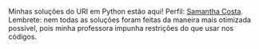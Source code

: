 Minhas soluções do URI em Python estão aqui!
Perfil: <a href="https://www.urionlinejudge.com.br/judge/pt/profile/557708 ">Samantha Costa</a>.
Lembrete: nem todas as soluções foram feitas da maneira mais otimizada possível, pois minha professora impunha restrições do que usar nos códigos.

